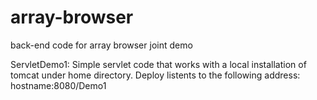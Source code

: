 array-browser
=============

back-end code for array browser joint demo

ServletDemo1:
Simple servlet code that works with a local installation of tomcat under home directory.
Deploy listents to the following address:
hostname:8080/Demo1
